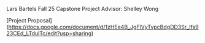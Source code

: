 Lars Bartels
Fall 25 Capstone Project
Advisor: Shelley Wong

[Project Proposal] (https://docs.google.com/document/d/1zHEe4B_JgFlVyTvpcBdgDD3Sr_lfs923CEd_LTdulTc/edit?usp=sharing)
